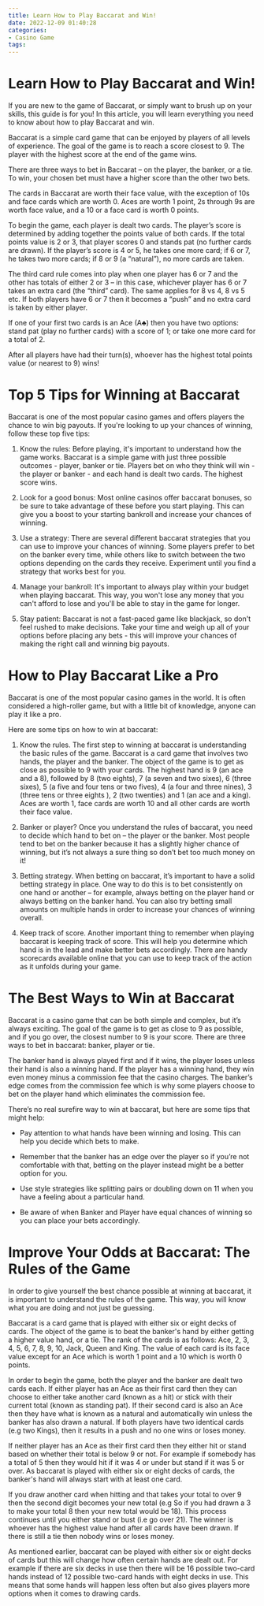 ```yaml
---
title: Learn How to Play Baccarat and Win!
date: 2022-12-09 01:40:28
categories:
- Casino Game
tags:
---
```



#  Learn How to Play Baccarat and Win!

If you are new to the game of Baccarat, or simply want to brush up on your skills, this guide is for you! In this article, you will learn everything you need to know about how to play Baccarat and win.

Baccarat is a simple card game that can be enjoyed by players of all levels of experience. The goal of the game is to reach a score closest to 9. The player with the highest score at the end of the game wins.

There are three ways to bet in Baccarat – on the player, the banker, or a tie. To win, your chosen bet must have a higher score than the other two bets.

The cards in Baccarat are worth their face value, with the exception of 10s and face cards which are worth 0. Aces are worth 1 point, 2s through 9s are worth face value, and a 10 or a face card is worth 0 points.

To begin the game, each player is dealt two cards. The player’s score is determined by adding together the points value of both cards. If the total points value is 2 or 3, that player scores 0 and stands pat (no further cards are drawn). If the player’s score is 4 or 5, he takes one more card; if 6 or 7, he takes two more cards; if 8 or 9 (a “natural”), no more cards are taken. 

The third card rule comes into play when one player has 6 or 7 and the other has totals of either 2 or 3 – in this case, whichever player has 6 or 7 takes an extra card (the “third” card). The same applies for 8 vs 4, 8 vs 5 etc. If both players have 6 or 7 then it becomes a “push” and no extra card is taken by either player.

If one of your first two cards is an Ace (A♣) then you have two options: stand pat (play no further cards) with a score of 1; or take one more card for a total of 2.

After all players have had their turn(s), whoever has the highest total points value (or nearest to 9) wins!

#  Top 5 Tips for Winning at Baccarat

Baccarat is one of the most popular casino games and offers players the chance to win big payouts. If you're looking to up your chances of winning, follow these top five tips:

1. Know the rules: Before playing, it's important to understand how the game works. Baccarat is a simple game with just three possible outcomes - player, banker or tie. Players bet on who they think will win - the player or banker - and each hand is dealt two cards. The highest score wins.

2. Look for a good bonus: Most online casinos offer baccarat bonuses, so be sure to take advantage of these before you start playing. This can give you a boost to your starting bankroll and increase your chances of winning.

3. Use a strategy: There are several different baccarat strategies that you can use to improve your chances of winning. Some players prefer to bet on the banker every time, while others like to switch between the two options depending on the cards they receive. Experiment until you find a strategy that works best for you.

4. Manage your bankroll: It's important to always play within your budget when playing baccarat. This way, you won't lose any money that you can't afford to lose and you'll be able to stay in the game for longer.

5. Stay patient: Baccarat is not a fast-paced game like blackjack, so don't feel rushed to make decisions. Take your time and weigh up all of your options before placing any bets - this will improve your chances of making the right call and winning big payouts.

#  How to Play Baccarat Like a Pro 

Baccarat is one of the most popular casino games in the world. It is often considered a high-roller game, but with a little bit of knowledge, anyone can play it like a pro.

Here are some tips on how to win at baccarat:

1. Know the rules. The first step to winning at baccarat is understanding the basic rules of the game. Baccarat is a card game that involves two hands, the player and the banker. The object of the game is to get as close as possible to 9 with your cards. The highest hand is 9 (an ace and a 8), followed by 8 (two eights), 7 (a seven and two sixes), 6 (three sixes), 5 (a five and four tens or two fives), 4 (a four and three nines), 3 (three tens or three eights ), 2 (two twenties) and 1 (an ace and a king). Aces are worth 1, face cards are worth 10 and all other cards are worth their face value.

2. Banker or player? Once you understand the rules of baccarat, you need to decide which hand to bet on – the player or the banker. Most people tend to bet on the banker because it has a slightly higher chance of winning, but it’s not always a sure thing so don’t bet too much money on it!

3. Betting strategy. When betting on baccarat, it’s important to have a solid betting strategy in place. One way to do this is to bet consistently on one hand or another – for example, always betting on the player hand or always betting on the banker hand. You can also try betting small amounts on multiple hands in order to increase your chances of winning overall.

4. Keep track of score. Another important thing to remember when playing baccarat is keeping track of score. This will help you determine which hand is in the lead and make better bets accordingly. There are handy scorecards available online that you can use to keep track of the action as it unfolds during your game.

#  The Best Ways to Win at Baccarat 

Baccarat is a casino game that can be both simple and complex, but it’s always exciting. The goal of the game is to get as close to 9 as possible, and if you go over, the closest number to 9 is your score. There are three ways to bet in baccarat: banker, player or tie. 

The banker hand is always played first and if it wins, the player loses unless their hand is also a winning hand. If the player has a winning hand, they win even money minus a commission fee that the casino charges. The banker’s edge comes from the commission fee which is why some players choose to bet on the player hand which eliminates the commission fee. 

There’s no real surefire way to win at baccarat, but here are some tips that might help: 

- Pay attention to what hands have been winning and losing. This can help you decide which bets to make. 

- Remember that the banker has an edge over the player so if you’re not comfortable with that, betting on the player instead might be a better option for you. 

- Use style strategies like splitting pairs or doubling down on 11 when you have a feeling about a particular hand. 

- Be aware of when Banker and Player have equal chances of winning so you can place your bets accordingly.

#  Improve Your Odds at Baccarat: The Rules of the Game

In order to give yourself the best chance possible at winning at baccarat, it is important to understand the rules of the game. This way, you will know what you are doing and not just be guessing.

Baccarat is a card game that is played with either six or eight decks of cards. The object of the game is to beat the banker's hand by either getting a higher value hand, or a tie. The rank of the cards is as follows: Ace, 2, 3, 4, 5, 6, 7, 8, 9, 10, Jack, Queen and King. The value of each card is its face value except for an Ace which is worth 1 point and a 10 which is worth 0 points.

In order to begin the game, both the player and the banker are dealt two cards each. If either player has an Ace as their first card then they can choose to either take another card (known as a hit) or stick with their current total (known as standing pat). If their second card is also an Ace then they have what is known as a natural and automatically win unless the banker has also drawn a natural. If both players have two identical cards (e.g two Kings), then it results in a push and no one wins or loses money.

If neither player has an Ace as their first card then they either hit or stand based on whether their total is below 9 or not. For example if somebody has a total of 5 then they would hit if it was 4 or under but stand if it was 5 or over. As baccarat is played with either six or eight decks of cards, the banker's hand will always start with at least one card.

If you draw another card when hitting and that takes your total to over 9 then the second digit becomes your new total (e.g So if you had drawn a 3 to make your total 8 then your new total would be 18). This process continues until you either stand or bust (i.e go over 21). The winner is whoever has the highest value hand after all cards have been drawn. If there is still a tie then nobody wins or loses money.

As mentioned earlier, baccarat can be played with either six or eight decks of cards but this will change how often certain hands are dealt out. For example if there are six decks in use then there will be 16 possible two-card hands instead of 12 possible two-card hands with eight decks in use. This means that some hands will happen less often but also gives players more options when it comes to drawing cards.